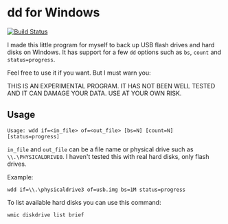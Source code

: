dd for Windows
==============

[![Build Status][build_status]][build]

I made this little program for myself to back up USB flash drives and hard
disks on Windows. It has support for a few `dd` options such as `bs`, `count`
and `status=progress`.

Feel free to use it if you want. But I must warn you:

THIS IS AN EXPERIMENTAL PROGRAM. IT HAS NOT BEEN WELL TESTED AND IT CAN DAMAGE
YOUR DATA. USE AT YOUR OWN RISK.

Usage
-----

```
Usage: wdd if=<in_file> of=<out_file> [bs=N] [count=N] [status=progress]
```

`in_file` and `out_file` can be a file name or physical drive such as
`\\.\PHYSICALDRIVE0`. I haven't tested this with real hard disks, only flash
drives.

Example:

```
wdd if=\\.\physicaldrive3 of=usb.img bs=1M status=progress
```

To list available hard disks you can use this command:

```
wmic diskdrive list brief
```

[build]: https://ci.appveyor.com/project/sryze/wdd/branch/master
[build_status]: https://ci.appveyor.com/api/projects/status/2whky0cls6kwm840/branch/master?svg=true
